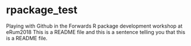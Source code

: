 # rpackage_test
Playing with Github in the Forwards R package development workshop at eRum2018
This is a README file and this is a sentence telling you that this is a README file. 
